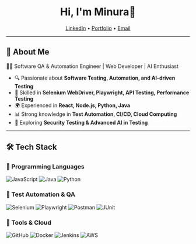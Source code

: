 <h1 align="center">Hi, I'm Minura👋</h1>
<p align="center">
  <a href="https://www.linkedin.com/in/your-profile/">LinkedIn</a> •
  <a href="https://yourportfolio.com/">Portfolio</a> •
  <a href="mailto:your.email@example.com">Email</a>
</p>

---

## 🚀 About Me  
👨‍💻 Software QA & Automation Engineer | Web Developer | AI Enthusiast  

- 🔍 Passionate about **Software Testing, Automation, and AI-driven Testing**  
- 🤖 Skilled in **Selenium WebDriver, Playwright, API Testing, Performance Testing**  
- 🌍 Experienced in **React, Node.js, Python, Java**  
- 📊 Strong knowledge in **Test Automation, CI/CD, Cloud Computing**  
- 🎯 Exploring **Security Testing & Advanced AI in Testing**  

---

## 🛠️ Tech Stack  
### 🔹 Programming Languages  
![JavaScript](https://img.shields.io/badge/JavaScript-F7DF1E?style=flat&logo=javascript&logoColor=black)
![Java](https://img.shields.io/badge/Java-ED8B00?style=flat&logo=java&logoColor=white)
![Python](https://img.shields.io/badge/Python-3776AB?style=flat&logo=python&logoColor=white)

### 🔹 Test Automation & QA  
![Selenium](https://img.shields.io/badge/Selenium-43B02A?style=flat&logo=selenium&logoColor=white)
![Playwright](https://img.shields.io/badge/Playwright-2EAD33?style=flat&logo=playwright&logoColor=white)
![Postman](https://img.shields.io/badge/Postman-FF6C37?style=flat&logo=postman&logoColor=white)
![JUnit](https://img.shields.io/badge/JUnit-25A162?style=flat&logo=junit5&logoColor=white)

### 🔹 Tools & Cloud  
![GitHub](https://img.shields.io/badge/GitHub-181717?style=flat&logo=github&logoColor=white)
![Docker](https://img.shields.io/badge/Docker-2496ED?style=flat&logo=docker&logoColor=white)
![Jenkins](https://img.shields.io/badge/Jenkins-D24939?style=flat&logo=jenkins&logoColor=white)
![AWS](https://img.shields.io/badge/AWS-232F3E?style=flat&logo=amazonaws&logoColor=white)



